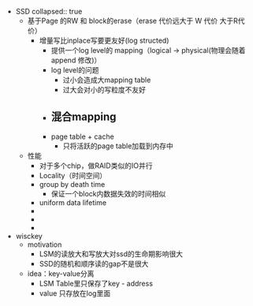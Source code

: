 - SSD
  collapsed:: true
	- 基于Page 的RW 和 block的erase（erase 代价远大于 W 代价 大于R代价）
		- 增量写比inplace写要更友好(log structed)
			- 提供一个log level的 mapping（logical -> physical(物理会随着append 修改)）
			- log level的问题
				- 过小会造成大mapping table
				- 过大会对小的写粒度不友好
			- 混合mapping
				-
			- page table + cache
				- 只将活跃的page table加载到内存中
	- 性能
		- 对于多个chip，做RAID类似的IO并行
		- Locality（时间空间）
		- group by death time
			- 保证一个block内数据失效的时间相似
		- uniform data lifetime
		-
		-
		-
- wisckey
	- motivation
		- LSM的读放大和写放大对ssd的生命期影响很大
		- SSD的随机和顺序读的gap不是很大
	- idea：key-value分离
		- LSM Table里只保存了key - address
		- value 只存放在log里面
